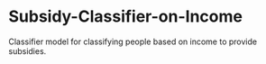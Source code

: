 # Subsidy-Classifier-on-Income
Classifier model for classifying people based on income to provide subsidies.

